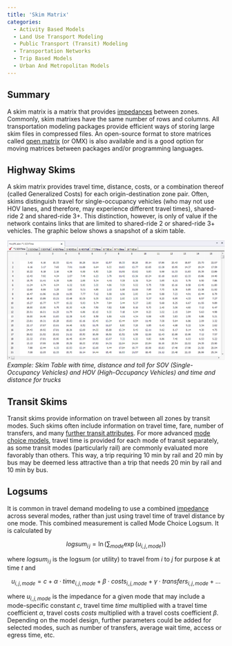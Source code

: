 ```yaml
---
title: 'Skim Matrix'
categories:
  - Activity Based Models
  - Land Use Transport Modeling
  - Public Transport (Transit) Modeling
  - Transportation Networks
  - Trip Based Models
  - Urban And Metropolitan Models
---
```


## Summary

A skim matrix is a matrix that provides [impedances](Impedance) between zones. Commonly, skim matrixes have the same number of rows and columns. All transportation modeling packages provide efficient ways of storing large skim files in compressed files.
An open-source format to store matrices called [open matrix](Open_Matrix_Format) (or OMX) is also available and is a good option for moving matrices between packages and/or programming languages.

## Highway Skims

A skim matrix provides travel time, distance, costs, or a combination thereof (called Generalized Costs) for each origin-destination zone pair. Often, skims distinguish travel for single-occupancy vehicles (who may not use HOV lanes, and therefore, may experience different travel times), shared-ride 2 and shared-ride 3+. This distinction, however, is only of value if the network contains links that are limited to shared-ride 2 or shared-ride 3+ vehicles. The graphic below shows a snapshot of a skim table.

![](SkimTable.png 'Example Skim Table')
*Example: Skim Table with time, distance and toll for SOV (Single-Occupancy Vehicles) and HOV (High-Occupancy Vehicles) and time and distance for trucks*

## Transit Skims

Transit skims provide information on travel between all zones by transit modes. Such skims often include information on travel time, fare, number of transfers, and many [further transit attributes](Transit_networks#Values_Skimmed_on_the_Transit_Network). For more advanced [mode choice models](Mode_choice), travel time is provided for each mode of transit separately, as some transit modes (particularly rail) are commonly evaluated more favorably than others. This way, a trip requiring 10 min by rail and 20 min by bus may be deemed less attractive than a trip that needs 20 min by rail and 10 min by bus.

## Logsums

It is common in travel demand modeling to use a combined [impedance](Impedance) across several modes, rather than just using travel time of travel distance by one mode. This combined measurement is called Mode Choice Logsum. It is calculated by

$$logsum_{i\,j} = \ln \left(\sum_{mode} \exp(u_{i,j,mode})\right)$$

where $logsum_{i\,j}$ is the logsum (or utility) to travel from _i_ to _j_ for purpose _k_ at time _t_ and

$$u_{i,j,mode}=c + \alpha \cdot time_{i,j,mode}+\beta \cdot costs_{i,j,mode} + \gamma \cdot transfers_{i,j,mode} + \ldots$$

where $u_{i,j,mode}$ is the impedance for a given mode that may include a mode-specific constant _c_, travel time _time_ multiplied with a travel time coefficient _α_, travel costs _costs_ multiplied with a travel costs coefficient _β_. Depending on the model design, further parameters could be added for selected modes, such as number of transfers, average wait time, access or egress time, etc.
